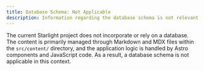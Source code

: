 ```yaml
---
title: Database Schema: Not Applicable
description: Information regarding the database schema is not relevant to this project.
---
```


The current Starlight project does not incorporate or rely on a database. The content is primarily managed through Markdown and MDX files within the `src/content/` directory, and the application logic is handled by Astro components and JavaScript code. As a result, a database schema is not applicable in this context. 
